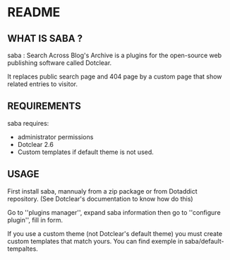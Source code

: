 # README

## WHAT IS SABA ?

saba : Search Across Blog's Archive is a plugins for the open-source 
web publishing software called Dotclear.

It replaces public search page and 404 page by a custom page that 
show related entries to visitor.

## REQUIREMENTS

 saba requires: 

  * administrator permissions
  * Dotclear 2.6 
  * Custom templates if default theme is not used.

## USAGE

First install saba, mannualy from a zip package or from 
Dotaddict repository. (See Dotclear's documentation to know how do this)

Go to ''plugins manager'', expand saba information then 
go to ''configure plugin'', fill in form.

If you use a custom theme (not Dotclear's default theme) 
you must create custom templates that match yours. 
You can find exemple in saba/default-tempaltes.